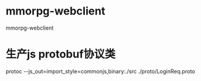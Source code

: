 # mmorpg-webclient
mmorpg-webclient


# 生产js protobuf协议类
protoc --js_out=import_style=commonjs,binary:./src ./proto/LoginReq.proto